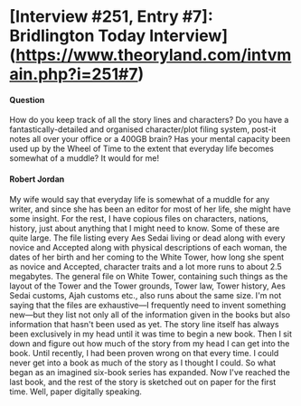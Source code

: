 # [Interview #251, Entry #7]: Bridlington Today Interview](https://www.theoryland.com/intvmain.php?i=251#7)

#### Question

How do you keep track of all the story lines and characters? Do you have a fantastically-detailed and organised character/plot filing system, post-it notes all over your office or a 400GB brain? Has your mental capacity been used up by the Wheel of Time to the extent that everyday life becomes somewhat of a muddle? It would for me!

#### Robert Jordan

My wife would say that everyday life is somewhat of a muddle for any writer, and since she has been an editor for most of her life, she might have some insight.
For the rest, I have copious files on characters, nations, history, just about anything that I might need to know. Some of these are quite large.
The file listing every Aes Sedai living or dead along with every novice and Accepted along with physical descriptions of each woman, the dates of her birth and her coming to the White Tower, how long she spent as novice and Accepted, character traits and a lot more runs to about 2.5 megabytes.
The general file on White Tower, containing such things as the layout of the Tower and the Tower grounds, Tower law, Tower history, Aes Sedai customs, Ajah customs etc., also runs about the same size.
I'm not saying that the files are exhaustive—I frequently need to invent something new—but they list not only all of the information given in the books but also information that hasn't been used as yet.
The story line itself has always been exclusively in my head until it was time to begin a new book.
Then I sit down and figure out how much of the story from my head I can get into the book.
Until recently, I had been proven wrong on that every time.
I could never get into a book as much of the story as I thought I could.
So what began as an imagined six-book series has expanded.
Now I've reached the last book, and the rest of the story is sketched out on paper for the first time.
Well, paper digitally speaking.

